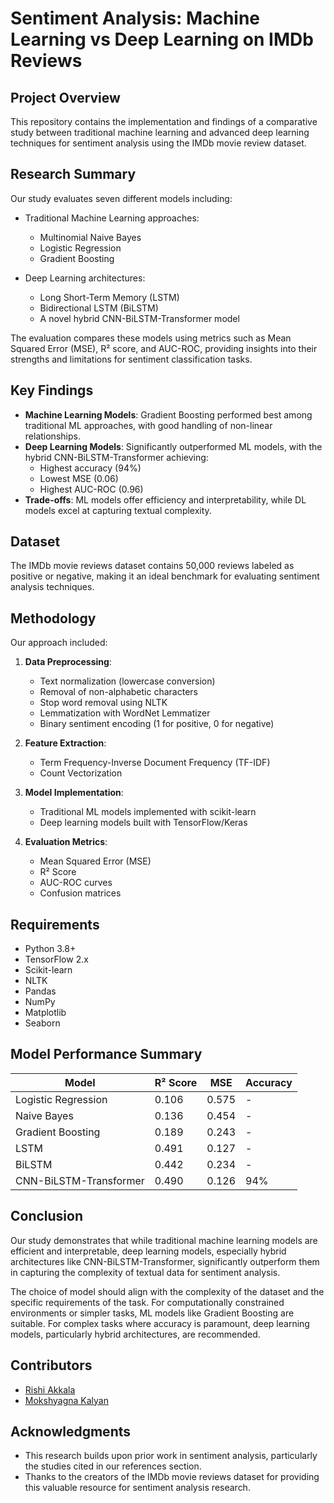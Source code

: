# Sentiment Analysis: Machine Learning vs Deep Learning on IMDb Reviews

## Project Overview
This repository contains the implementation and findings of a comparative study between traditional machine learning and advanced deep learning techniques for sentiment analysis using the IMDb movie review dataset.

## Research Summary
Our study evaluates seven different models including:
- Traditional Machine Learning approaches:
  - Multinomial Naive Bayes
  - Logistic Regression
  - Gradient Boosting

- Deep Learning architectures:
  - Long Short-Term Memory (LSTM)
  - Bidirectional LSTM (BiLSTM)
  - A novel hybrid CNN-BiLSTM-Transformer model

The evaluation compares these models using metrics such as Mean Squared Error (MSE), R² score, and AUC-ROC, providing insights into their strengths and limitations for sentiment classification tasks.

## Key Findings
- **Machine Learning Models**: Gradient Boosting performed best among traditional ML approaches, with good handling of non-linear relationships.
- **Deep Learning Models**: Significantly outperformed ML models, with the hybrid CNN-BiLSTM-Transformer achieving:
  - Highest accuracy (94%)
  - Lowest MSE (0.06)
  - Highest AUC-ROC (0.96)
- **Trade-offs**: ML models offer efficiency and interpretability, while DL models excel at capturing textual complexity.

## Dataset
The IMDb movie reviews dataset contains 50,000 reviews labeled as positive or negative, making it an ideal benchmark for evaluating sentiment analysis techniques.

## Methodology
Our approach included:
1. **Data Preprocessing**:
   - Text normalization (lowercase conversion)
   - Removal of non-alphabetic characters
   - Stop word removal using NLTK
   - Lemmatization with WordNet Lemmatizer
   - Binary sentiment encoding (1 for positive, 0 for negative)

2. **Feature Extraction**:
   - Term Frequency-Inverse Document Frequency (TF-IDF)
   - Count Vectorization

3. **Model Implementation**:
   - Traditional ML models implemented with scikit-learn
   - Deep learning models built with TensorFlow/Keras

4. **Evaluation Metrics**:
   - Mean Squared Error (MSE)
   - R² Score
   - AUC-ROC curves
   - Confusion matrices

## Requirements
- Python 3.8+
- TensorFlow 2.x
- Scikit-learn
- NLTK
- Pandas
- NumPy
- Matplotlib
- Seaborn

## Model Performance Summary

| Model                    | R² Score | MSE   | Accuracy |
|--------------------------|----------|-------|----------|
| Logistic Regression      | 0.106    | 0.575 | -        |
| Naive Bayes              | 0.136    | 0.454 | -        |
| Gradient Boosting        | 0.189    | 0.243 | -        |
| LSTM                     | 0.491    | 0.127 | -        |
| BiLSTM                   | 0.442    | 0.234 | -        |
| CNN-BiLSTM-Transformer   | 0.490    | 0.126 | 94%      |

## Conclusion
Our study demonstrates that while traditional machine learning models are efficient and interpretable, deep learning models, especially hybrid architectures like CNN-BiLSTM-Transformer, significantly outperform them in capturing the complexity of textual data for sentiment analysis.

The choice of model should align with the complexity of the dataset and the specific requirements of the task. For computationally constrained environments or simpler tasks, ML models like Gradient Boosting are suitable. For complex tasks where accuracy is paramount, deep learning models, particularly hybrid architectures, are recommended.

## Contributors
- [Rishi Akkala](https://github.com/rishiakkala)
- [Mokshyagna Kalyan](https://github.com/AMKalyan)

## Acknowledgments
- This research builds upon prior work in sentiment analysis, particularly the studies cited in our references section.
- Thanks to the creators of the IMDb movie reviews dataset for providing this valuable resource for sentiment analysis research.

